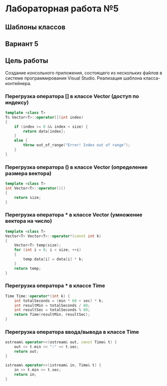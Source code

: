 # Лабораторная работа №5 #

## Шаблоны классов ##

## Вариант 5 ##
 

## Цель работы ##
Создание консольного приложения, состоящего из нескольких файлов в системе  программирования Visual Studio. Реализация шаблона класса-контейнера. 

### Перегрузка оператора [] в классе Vector (доступ по индексу) ###
```c++
template <class T>
T& Vector<T>::operator[](int index)
{
    if (index >= 0 && index < size) {
        return data[index];
    }
    else {
        throw out_of_range("Error! Index out of range");
    }
}
```
### Перегрузка оператора () в классе Vector (определение размера вектора) ###
```c++
template <class T>
int Vector<T>::operator()()
{
    return size;
}
```

### Перегрузка оператора * в классе Vector (умножение вектора на число) ###

```c++
template <class T>
Vector<T> Vector<T>::operator*(const int k) 
{
    Vector<T> temp(size);
    for (int i = 0; i < size; ++i)
    {
        temp.data[i] = data[i] * k;
    }
    return temp;
}
```

### Перегрузка оператора * в классе Time ###

```c++
Time Time::operator*(int k) {
    int totalSeconds = (min * 60 + sec) * k;
    int resultMin = totalSeconds / 60;
    int resultSec = totalSeconds % 60;
    return Time(resultMin, resultSec);
}
```

### Перегрузка оператора ввода/вывода в классе Time ###

```c++
ostream& operator<<(ostream& out, const Time& t) {
    out << t.min << ":" << t.sec;
    return out;
}

istream& operator>>(istream& in, Time& t) {
    in >> t.min >> t.sec;
    return in;
}
```
